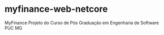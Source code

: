 # myfinance-web-netcore
MyFinance Projeto do Curso de Pós Graduação em Engenharia de Software PUC MG
